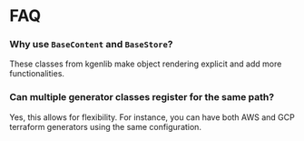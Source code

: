 # FAQ



### Why use `BaseContent` and `BaseStore`?

These classes from kgenlib make object rendering explicit and add more functionalities.

### Can multiple generator classes register for the same path?

Yes, this allows for flexibility. For instance, you can have both AWS and GCP terraform generators using the same configuration.
